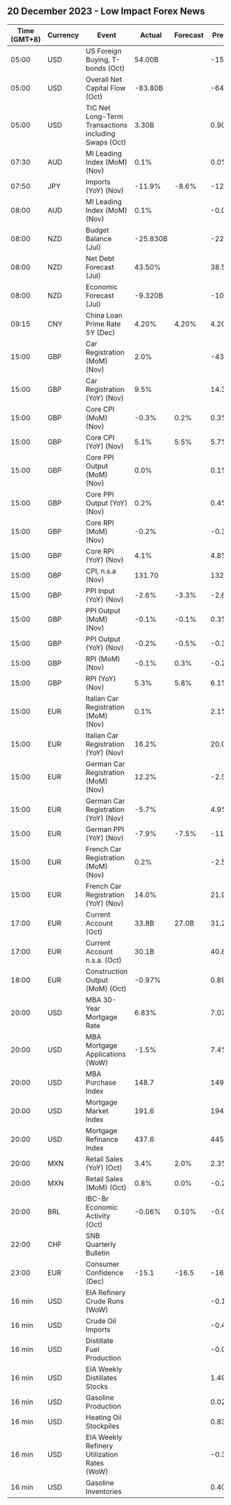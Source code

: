 ## 20 December 2023 - Low Impact Forex News

| Time (GMT+8) | Currency | Event | Actual | Forecast | Previous |
|------|----------|-------|--------|----------|----------|
| 05:00 | USD | US Foreign Buying, T-bonds (Oct) | 54.00B |  | -15.50B |
| 05:00 | USD | Overall Net Capital Flow (Oct) | -83.80B |  | -64.80B |
| 05:00 | USD | TIC Net Long-Term Transactions including Swaps (Oct) | 3.30B |  | 0.90B |
| 07:30 | AUD | MI Leading Index (MoM) (Nov) | 0.1% |  | 0.0% |
| 07:50 | JPY | Imports (YoY) (Nov) | -11.9% | -8.6% | -12.5% |
| 08:00 | AUD | MI Leading Index (MoM) (Nov) | 0.1% |  | -0.0% |
| 08:00 | NZD | Budget Balance (Jul) | -25.830B |  | -22.430B |
| 08:00 | NZD | Net Debt Forecast (Jul) | 43.50% |  | 38.50% |
| 08:00 | NZD | Economic Forecast (Jul) | -9.320B |  | -10.034B |
| 09:15 | CNY | China Loan Prime Rate 5Y (Dec) | 4.20% | 4.20% | 4.20% |
| 15:00 | GBP | Car Registration (MoM) (Nov) | 2.0% |  | -43.7% |
| 15:00 | GBP | Car Registration (YoY) (Nov) | 9.5% |  | 14.3% |
| 15:00 | GBP | Core CPI (MoM) (Nov) | -0.3% | 0.2% | 0.3% |
| 15:00 | GBP | Core CPI (YoY) (Nov) | 5.1% | 5.5% | 5.7% |
| 15:00 | GBP | Core PPI Output (MoM) (Nov) | 0.0% |  | 0.1% |
| 15:00 | GBP | Core PPI Output (YoY) (Nov) | 0.2% |  | 0.4% |
| 15:00 | GBP | Core RPI (MoM) (Nov) | -0.2% |  | -0.3% |
| 15:00 | GBP | Core RPI (YoY) (Nov) | 4.1% |  | 4.8% |
| 15:00 | GBP | CPI, n.s.a (Nov) | 131.70 |  | 132.00 |
| 15:00 | GBP | PPI Input (YoY) (Nov) | -2.6% | -3.3% | -2.6% |
| 15:00 | GBP | PPI Output (MoM) (Nov) | -0.1% | -0.1% | 0.3% |
| 15:00 | GBP | PPI Output (YoY) (Nov) | -0.2% | -0.5% | -0.3% |
| 15:00 | GBP | RPI (MoM) (Nov) | -0.1% | 0.3% | -0.2% |
| 15:00 | GBP | RPI (YoY) (Nov) | 5.3% | 5.8% | 6.1% |
| 15:00 | EUR | Italian Car Registration (MoM) (Nov) | 0.1% |  | 2.1% |
| 15:00 | EUR | Italian Car Registration (YoY) (Nov) | 16.2% |  | 20.0% |
| 15:00 | EUR | German Car Registration (MoM) (Nov) | 12.2% |  | -2.5% |
| 15:00 | EUR | German Car Registration (YoY) (Nov) | -5.7% |  | 4.9% |
| 15:00 | EUR | German PPI (YoY) (Nov) | -7.9% | -7.5% | -11.0% |
| 15:00 | EUR | French Car Registration (MoM) (Nov) | 0.2% |  | -2.5% |
| 15:00 | EUR | French Car Registration (YoY) (Nov) | 14.0% |  | 21.9% |
| 17:00 | EUR | Current Account (Oct) | 33.8B | 27.0B | 31.2B |
| 17:00 | EUR | Current Account n.s.a. (Oct) | 30.1B |  | 40.8B |
| 18:00 | EUR | Construction Output (MoM) (Oct) | -0.97% |  | 0.89% |
| 20:00 | USD | MBA 30-Year Mortgage Rate | 6.83% |  | 7.07% |
| 20:00 | USD | MBA Mortgage Applications (WoW) | -1.5% |  | 7.4% |
| 20:00 | USD | MBA Purchase Index | 148.7 |  | 149.6 |
| 20:00 | USD | Mortgage Market Index | 191.6 |  | 194.5 |
| 20:00 | USD | Mortgage Refinance Index | 437.6 |  | 445.8 |
| 20:00 | MXN | Retail Sales (YoY) (Oct) | 3.4% | 2.0% | 2.3% |
| 20:00 | MXN | Retail Sales (MoM) (Oct) | 0.8% | 0.0% | -0.2% |
| 20:00 | BRL | IBC-Br Economic Activity (Oct) | -0.06% | 0.10% | -0.06% |
| 22:00 | CHF | SNB Quarterly Bulletin |  |  |  |
| 23:00 | EUR | Consumer Confidence (Dec) | -15.1 | -16.5 | -16.9 |
| 16 min | USD | EIA Refinery Crude Runs (WoW) |  |  | -0.104M |
| 16 min | USD | Crude Oil Imports |  |  | -0.423M |
| 16 min | USD | Distillate Fuel Production |  |  | -0.083M |
| 16 min | USD | EIA Weekly Distillates Stocks |  |  | 1.494M |
| 16 min | USD | Gasoline Production |  |  | 0.025M |
| 16 min | USD | Heating Oil Stockpiles |  |  | 0.832M |
| 16 min | USD | EIA Weekly Refinery Utilization Rates (WoW) |  |  | -0.3% |
| 16 min | USD | Gasoline Inventories |  |  | 0.408M |
